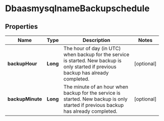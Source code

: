 # DbaasmysqlnameBackupschedule

## Properties
Name | Type | Description | Notes
------------ | ------------- | ------------- | -------------
**backupHour** | **Long** | The hour of day (in UTC) when backup for the service is started. New backup is only started if previous backup has already completed. |  [optional]
**backupMinute** | **Long** | The minute of an hour when backup for the service is started. New backup is only started if previous backup has already completed. |  [optional]
